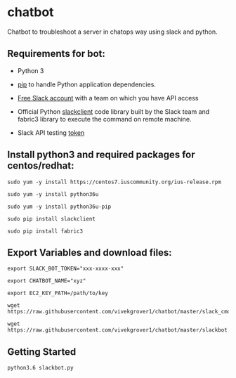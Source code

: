 # chatbot
Chatbot to troubleshoot a server in chatops way using slack and python.

## Requirements for bot:

*	Python 3 

*	[pip](https://pip.pypa.io/en/stable/) to handle Python application dependencies.

*	[Free Slack account](https://slack.com/) with a team on which you have API access 

*	Official Python [slackclient](https://github.com/slackhq/python-slackclient) code library built by the Slack team and fabric3 library to execute the command on remote machine.

*	Slack API testing [token](https://api.slack.com/tokens)

## Install python3 and required packages for centos/redhat:

```
sudo yum -y install https://centos7.iuscommunity.org/ius-release.rpm

sudo yum -y install python36u

sudo yum -y install python36u-pip

sudo pip install slackclient

sudo pip install fabric3

```

## Export Variables and download files:

```
export SLACK_BOT_TOKEN="xxx-xxxx-xxx"

export CHATBOT_NAME="xyz"

export EC2_KEY_PATH=/path/to/key

wget https://raw.githubusercontent.com/vivekgrover1/chatbot/master/slack_cmd_process.py

wget https://raw.githubusercontent.com/vivekgrover1/chatbot/master/slackbot.py

```

## Getting Started

```
python3.6 slackbot.py

```
